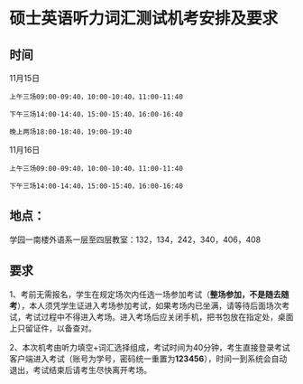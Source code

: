 # 硕士英语听力词汇测试机考安排及要求

## **时间**

11月15日

    上午三场09:00-09:40，10:00-10:40，11:00-11:40
    
    下午三场14:00-14:40，15:00-15:40，16:00-16:40
    
    晚上两场18:00-18:40，19:00-19:40

11月16日

    上午三场09:00-09:40，10:00-10:40，11:00-11:40
    
    下午三场14:00-14:40，15:00-15:40，16:00-16:40

## **地点**：

学园一南楼外语系一层至四层教室：132，134，242，340，406，408

## **要求**

1、考前无需报名，学生在规定场次内任选一场参加考试（**整场参加，不是随去随考**），本人须凭学生证进入考场参加考试，如果考场内已坐满，请等待后面场次考试，考试过程中不得进入考场。进入考场后应关闭手机，把书包放在指定处，桌面上只留证件，以备查对。

2、本次机考由听力填空+词汇选择组成，考试时间为40分钟，考生直接登录考试客户端进入考试（账号为学号，密码统一重置为**123456**），时间一到系统会自动退出，考试结束后请考生尽快离开考场。
